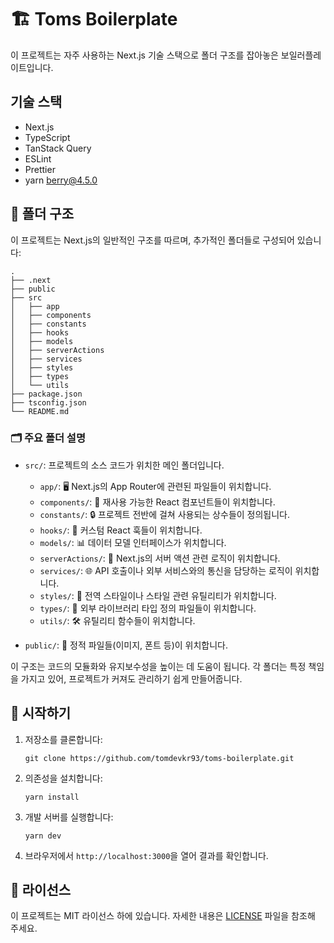 # 🏗️ Toms Boilerplate

이 프로젝트는 자주 사용하는 Next.js 기술 스택으로 폴더 구조를 잡아놓은 보일러플레이트입니다.

## 기술 스택

- Next.js
- TypeScript
- TanStack Query
- ESLint
- Prettier
- yarn berry@4.5.0

## 📁 폴더 구조

이 프로젝트는 Next.js의 일반적인 구조를 따르며, 추가적인 폴더들로 구성되어 있습니다:

```
.
├── .next
├── public
├── src
│   ├── app
│   ├── components
│   ├── constants
│   ├── hooks
│   ├── models
│   ├── serverActions
│   ├── services
│   ├── styles
│   ├── types
│   └── utils
├── package.json
├── tsconfig.json
└── README.md
```

### 🗂️ 주요 폴더 설명

- `src/`: 프로젝트의 소스 코드가 위치한 메인 폴더입니다.

  - `app/`: 🖥️ Next.js의 App Router에 관련된 파일들이 위치합니다.
  - `components/`: 🧩 재사용 가능한 React 컴포넌트들이 위치합니다.
  - `constants/`: 🔒 프로젝트 전반에 걸쳐 사용되는 상수들이 정의됩니다.
  - `hooks/`: 🎣 커스텀 React 훅들이 위치합니다.
  - `models/`: 📊 데이터 모델 인터페이스가 위치합니다.
  - `serverActions/`: 🔄 Next.js의 서버 액션 관련 로직이 위치합니다.
  - `services/`: 🌐 API 호출이나 외부 서비스와의 통신을 담당하는 로직이 위치합니다.
  - `styles/`: 🎨 전역 스타일이나 스타일 관련 유틸리티가 위치합니다.
  - `types/`: 📝 외부 라이브러리 타입 정의 파일들이 위치합니다.
  - `utils/`: 🛠️ 유틸리티 함수들이 위치합니다.

- `public/`: 📁 정적 파일들(이미지, 폰트 등)이 위치합니다.

이 구조는 코드의 모듈화와 유지보수성을 높이는 데 도움이 됩니다. 각 폴더는 특정 책임을 가지고 있어, 프로젝트가 커져도 관리하기 쉽게 만들어줍니다.

## 🚀 시작하기

1. 저장소를 클론합니다:
   ```
   git clone https://github.com/tomdevkr93/toms-boilerplate.git
   ```
2. 의존성을 설치합니다:
   ```
   yarn install
   ```
3. 개발 서버를 실행합니다:
   ```
   yarn dev
   ```
4. 브라우저에서 `http://localhost:3000`을 열어 결과를 확인합니다.

## 📜 라이선스

이 프로젝트는 MIT 라이선스 하에 있습니다. 자세한 내용은 [LICENSE](LICENSE) 파일을 참조해 주세요.

